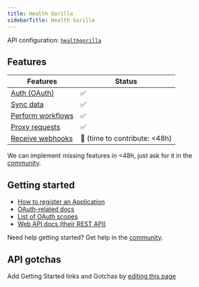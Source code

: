 ```yaml
---
title: Health Gorilla
sidebarTitle: Health Gorilla
---
```


API configuration: [`healthgorilla`](https://terapi.dev/providers.yaml)

## Features

| Features | Status |
| - | - |
| [Auth (OAuth)](/integrate/guides/authorize-an-api) | ✅ |
| [Sync data](/integrate/guides/sync-data-from-an-api) | ✅ |
| [Perform workflows](/integrate/guides/perform-workflows-with-an-api) | ✅ |
| [Proxy requests](/integrate/guides/proxy-requests-to-an-api) | ✅ |
| [Receive webhooks](/integrate/guides/receive-webhooks-from-an-api) | 🚫 (time to contribute: &lt;48h) |

We can implement missing features in &lt;48h, just ask for it in the [community](https://terapi.dev/slack).

## Getting started

-   [How to register an Application](https://developer.healthgorilla.com/docs/oauth20#1-obtaining-oauth-20-credentials)
-   [OAuth-related docs](https://developer.healthgorilla.com/docs/oauth20)
-   [List of OAuth scopes](https://developer.healthgorilla.com/docs/oauth20#:~:text=and%20special%20symbols%3E-,Scopes,-Available%20scopes%20is)
-   [Web API docs (their REST API)](https://developer.healthgorilla.com/docs/provider-authorization-api#:~:text=User%20Provisioning-,API,-Identity%20Verification%20API)

Need help getting started? Get help in the [community]().

## API gotchas

Add Getting Started links and Gotchas by [editing this page]()

